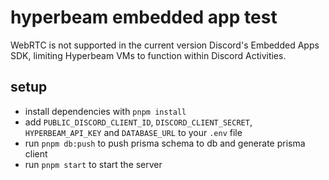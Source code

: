 # hyperbeam embedded app test

WebRTC is not supported in the current version Discord's Embedded Apps SDK, limiting Hyperbeam VMs to function within Discord Activities.

## setup

- install dependencies with `pnpm install`
- add `PUBLIC_DISCORD_CLIENT_ID`, `DISCORD_CLIENT_SECRET`, `HYPERBEAM_API_KEY` and `DATABASE_URL` to your `.env` file
- run `pnpm db:push` to push prisma schema to db and generate prisma client
- run `pnpm start` to start the server
